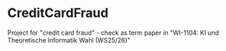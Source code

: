 # CreditCardFraud
Project for "credit card fraud" - check as term paper in "WI-1104: KI und Theoretische Informatik Wahl (WS25/26)"
